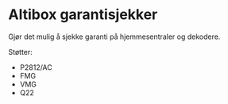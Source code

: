 # Altibox garantisjekker
Gjør det mulig å sjekke garanti på hjemmesentraler og dekodere.

Støtter:
- P2812/AC
- FMG
- VMG
- Q22
